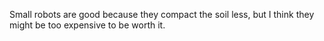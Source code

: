 Small robots are good because they compact the soil less, but I think they might be too expensive to be worth it.
